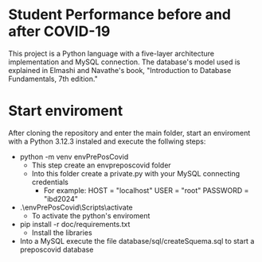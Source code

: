 # Student Performance before and after COVID-19
This project is a Python language with a five-layer architecture implementation and MySQL connection. The database's model used is explained in Elmashi and Navathe's book, "Introduction to Database Fundamentals, 7th edition."

# Start enviroment
After cloning the repository and enter the main folder, start an enviroment with a Python 3.12.3 instaled and execute the follwing steps:
- python -m venv envPrePosCovid
  - This step create an envpreposcovid folder
  - Into this folder create a private.py with your MySQL connecting credentials
    - For example:
      HOST = "localhost"
      USER = "root"
      PASSWORD = "ibd2024"
- .\envPrePosCovid\Scripts\activate
	- To activate the python's enviroment
- pip install -r doc/requirements.txt
  - Install the libraries
- Into a MySQL execute the file database/sql/createSquema.sql to start a preposcovid database